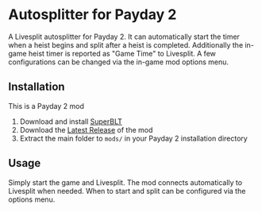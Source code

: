 # Autosplitter for Payday 2

A Livesplit autosplitter for Payday 2.
It can automatically start the timer when a heist begins and split after a heist is completed.
Additionally the in-game heist timer is reported as "Game Time" to Livesplit.
A few configurations can be changed via the in-game mod options menu.

## Installation

This is a Payday 2 mod

1. Download and install [SuperBLT](https://superblt.znix.xyz/)
2. Download the [Latest Release](https://github.com/dyrax/payday2-autosplitter/releases/latest/download/AutoSplitter.zip) of the mod
3. Extract the main folder to `mods/` in your Payday 2 installation directory

## Usage

Simply start the game and Livesplit. The mod connects automatically to Livesplit when needed.
When to start and split can be configured via the options menu.
